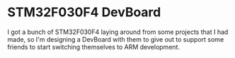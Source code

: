 # STM32F030F4 DevBoard

I got a bunch of STM32F030F4 laying around from some projects that I had made, so I'm designing a DevBoard with them to give out to support some friends to start switching themselves to ARM development.
